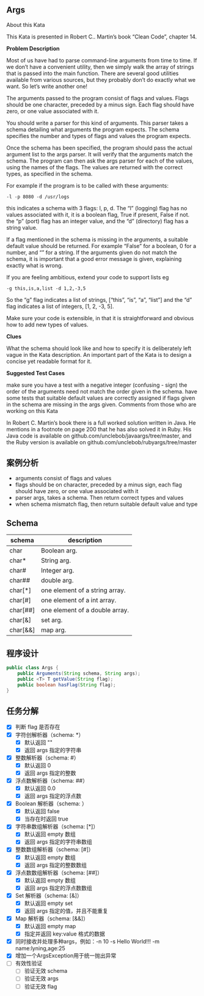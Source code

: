 ## Args
About this Kata

This Kata is presented in Robert C.. Martin’s book “Clean Code”, chapter 14.

**Problem Description**

Most of us have had to parse command-line arguments from time to time. If we don’t have a convenient utility, then we simply walk the array of strings that is passed into the main function. There are several good utilities available from various sources, but they probably don’t do exactly what we want. So let’s write another one!

The arguments passed to the program consist of flags and values. Flags should be one character, preceded by a minus sign. Each flag should have zero, or one value associated with it.

You should write a parser for this kind of arguments. This parser takes a schema detailing what arguments the program expects. The schema specifies the number and types of flags and values the program expects.

Once the schema has been specified, the program should pass the actual argument list to the args parser. It will verify that the arguments match the schema. The program can then ask the args parser for each of the values, using the names of the flags. The values are returned with the correct types, as specified in the schema.

For example if the program is to be called with these arguments:
```shell
-l -p 8080 -d /usr/logs
```
this indicates a schema with 3 flags: l, p, d. The “l” (logging) flag has no values associated with it, it is a boolean flag, True if present, False if not. the “p” (port) flag has an integer value, and the “d” (directory) flag has a string value.

If a flag mentioned in the schema is missing in the arguments, a suitable default value should be returned. For example “False” for a boolean, 0 for a number, and “” for a string. If the arguments given do not match the schema, it is important that a good error message is given, explaining exactly what is wrong.

If you are feeling ambitious, extend your code to support lists eg

```shell
-g this,is,a,list -d 1,2,-3,5
```

So the “g” flag indicates a list of strings, [“this”, “is”, “a”, “list”] and the “d” flag indicates a list of integers, [1, 2, -3, 5].

Make sure your code is extensible, in that it is straightforward and obvious how to add new types of values.

**Clues**

What the schema should look like and how to specify it is deliberately left vague in the Kata description. An important part of the Kata is to design a concise yet readable format for it.

**Suggested Test Cases**

make sure you have a test with a negative integer (confusing - sign)
the order of the arguments need not match the order given in the schema.
have some tests that suitable default values are correctly assigned if flags given in the schema are missing in the args given.
Comments from those who are working on this Kata

In Robert C. Martin’s book there is a full worked solution written in Java. He mentions in a footnote on page 200 that he has also solved it in Ruby. His Java code is available on github.com/unclebob/javaargs/tree/master, and the Ruby version is available on github.com/unclebob/rubyargs/tree/master

## 案例分析
- arguments consist of  flags and values
- flags should be on character, preceded by a minus sign, each flag should have zero, or one value associated with it
- parser args, takes a schema. Then return correct types and values
- when schema mismatch flag, then return suitable default value and type

## Schema
|schema|description|
|----|----|
|char    |Boolean arg.|
|char*   |String arg.|
|char#   |Integer arg.|
|char##  |double arg.|
|char[*] |one element of a string array.|
|char[#] |one element of a int array.|
|char[##] |one element of a double array.|
|char[&] |set arg.|
|char[&&] |map arg.|

## 程序设计
```java
public class Args {
    public Arguments(String schema, String args);
    public <T> T getValue(String flag);
    public boolean hasFlag(String flag);
}
```

## 任务分解
- [x] 判断 flag 是否存在
- [x] 字符创解析器（schema: *）
    - [x] 默认返回 ""
    - [x] 返回 args 指定的字符串
- [x] 整数解析器（schema: #）
    - [x] 默认返回 0
    - [x] 返回 args 指定的整数
- [x] 浮点数解析器（schema: ##）
    - [x] 默认返回 0.0
    - [x] 返回 args 指定的浮点数
- [x] Boolean 解析器（schema: <flag>）
    - [x] 默认返回 false
    - [x] 当存在时返回 true
- [x] 字符串数组解析器（schema: [*]）
    - [x] 默认返回 empty 数组
    - [x] 返回 args 指定的字符串数组
- [x] 整数数组解析器（schema: [#]）
    - [x] 默认返回 empty 数组
    - [x] 返回 args 指定的整数数组
- [x] 浮点数数组解析器（schema: [##]）
    - [x] 默认返回 empty 数组
    - [x] 返回 args 指定的浮点数数组
- [x] Set 解析器（schema: [&]）
    - [x] 默认返回 empty set
    - [x] 返回 args 指定的值，并且不能重复
- [x] Map 解析器（schema: [&&]）
    - [x] 默认返回 empty map
    - [x] 指定并返回 key:value 格式的数据
- [x] 同时接收并处理多种args，例如：-n 10 -s Hello World!!! -m name:lyning,age:25
- [x] 增加一个ArgsException用于统一抛出异常
- [ ] 有效性验证
    - [ ] 验证无效 schema 
    - [ ] 验证无效 args
    - [ ] 验证无效 flag
